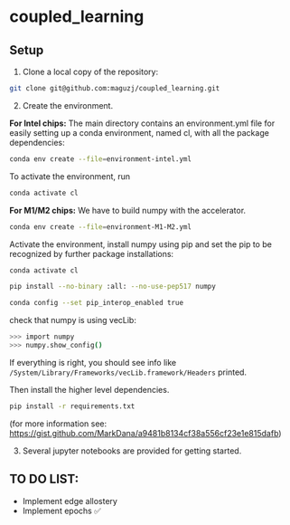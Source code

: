 # coupled_learning
## Setup

1. Clone a local copy of the repository:

```bash
git clone git@github.com:maguzj/coupled_learning.git
```

2. Create the environment.

**For Intel chips:** The main directory contains an environment.yml file for easily setting up a conda environment, named cl, with all the package dependencies:

```bash
conda env create --file=environment-intel.yml
```

To activate the environment, run

```bash
conda activate cl
```

**For M1/M2 chips:** We have to build numpy with the accelerator.

```bash
conda env create --file=environment-M1-M2.yml
```

Activate the environment, install numpy using pip and set the pip to be recognized by further package installations:

```bash
conda activate cl
```
```bash
pip install --no-binary :all: --no-use-pep517 numpy
```
```bash
conda config --set pip_interop_enabled true
```

check that numpy is using vecLib:

```bash
>>> import numpy
>>> numpy.show_config()
```

If everything is right, you should see info like ```/System/Library/Frameworks/vecLib.framework/Headers``` printed.

Then install the higher level dependencies.

```bash
pip install -r requirements.txt
```

(for more information see: https://gist.github.com/MarkDana/a9481b8134cf38a556cf23e1e815dafb)


3. Several jupyter notebooks are provided for getting started.



## TO DO LIST:

- Implement edge allostery
- Implement epochs :white_check_mark:
